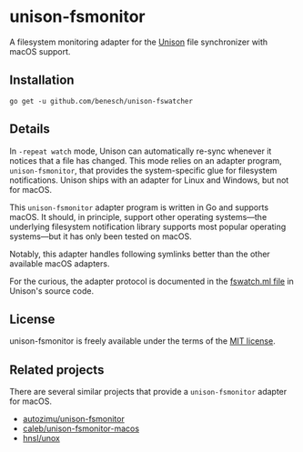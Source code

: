 # unison-fsmonitor

A filesystem monitoring adapter for the [Unison] file synchronizer with macOS
support.

## Installation

```
go get -u github.com/benesch/unison-fswatcher
```

## Details

In `-repeat watch` mode, Unison can automatically re-sync whenever it notices
that a file has changed. This mode relies on an adapter program,
`unison-fsmonitor`, that provides the system-specific glue for filesystem
notifications. Unison ships with an adapter for Linux and Windows, but not for
macOS.

This `unison-fsmonitor` adapter program is written in Go and supports macOS.
It should, in principle, support other operating systems—the underlying
filesystem notification library supports most popular operating systems—but
it has only been tested on macOS.

Notably, this adapter handles following symlinks better than the other available
macOS adapters.

For the curious, the adapter protocol is documented in the [fswatch.ml
file][protocol] in Unison's source code.

## License

unison-fsmonitor is freely available under the terms of the [MIT
license](LICENSE).

## Related projects

There are several similar projects that provide a `unison-fsmonitor` adapter for
macOS.

* [autozimu/unison-fsmonitor](https://github.com/autozimu/unison-fsmonitor)
* [caleb/unison-fsmonitor-macos](https://github.com/hnsl/unox)
* [hnsl/unox](https://github.com/hnsl/unox)

[Unison]: https://www.cis.upenn.edu/~bcpierce/unison/
[protocol]: https://github.com/bcpierce00/unison/blob/d04ef5b5a368bc092487bf49432bc8a29c628687/src/fswatch.ml
